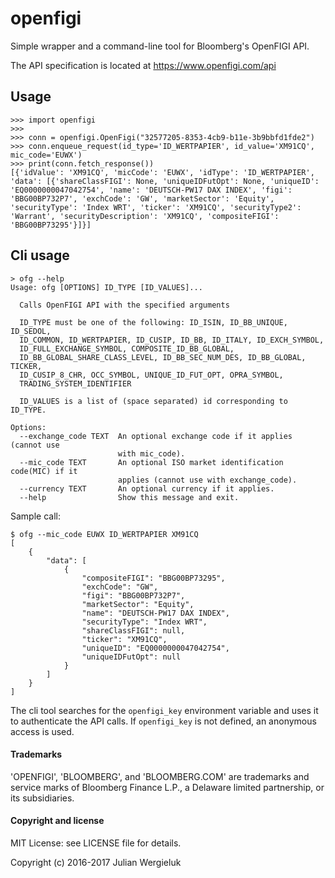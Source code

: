# openfigi

Simple wrapper and a command-line tool for Bloomberg's OpenFIGI API.

The API specification is located at https://www.openfigi.com/api

## Usage

    >>> import openfigi
    >>> 
    >>> conn = openfigi.OpenFigi("32577205-8353-4cb9-b11e-3b9bbfd1fde2")
    >>> conn.enqueue_request(id_type='ID_WERTPAPIER', id_value='XM91CQ', mic_code='EUWX')
    >>> print(conn.fetch_response())
    [{'idValue': 'XM91CQ', 'micCode': 'EUWX', 'idType': 'ID_WERTPAPIER', 'data': [{'shareClassFIGI': None, 'uniqueIDFutOpt': None, 'uniqueID': 'EQ0000000047042754', 'name': 'DEUTSCH-PW17 DAX INDEX', 'figi': 'BBG00BP732P7', 'exchCode': 'GW', 'marketSector': 'Equity', 'securityType': 'Index WRT', 'ticker': 'XM91CQ', 'securityType2': 'Warrant', 'securityDescription': 'XM91CQ', 'compositeFIGI': 'BBG00BP73295'}]}]


## Cli usage

    > ofg --help
    Usage: ofg [OPTIONS] ID_TYPE [ID_VALUES]...

      Calls OpenFIGI API with the specified arguments

      ID_TYPE must be one of the following: ID_ISIN, ID_BB_UNIQUE, ID_SEDOL,
      ID_COMMON, ID_WERTPAPIER, ID_CUSIP, ID_BB, ID_ITALY, ID_EXCH_SYMBOL,
      ID_FULL_EXCHANGE_SYMBOL, COMPOSITE_ID_BB_GLOBAL,
      ID_BB_GLOBAL_SHARE_CLASS_LEVEL, ID_BB_SEC_NUM_DES, ID_BB_GLOBAL, TICKER,
      ID_CUSIP_8_CHR, OCC_SYMBOL, UNIQUE_ID_FUT_OPT, OPRA_SYMBOL,
      TRADING_SYSTEM_IDENTIFIER

      ID_VALUES is a list of (space separated) id corresponding to ID_TYPE.

    Options:
      --exchange_code TEXT  An optional exchange code if it applies (cannot use
                            with mic_code).
      --mic_code TEXT       An optional ISO market identification code(MIC) if it
                            applies (cannot use with exchange_code).
      --currency TEXT       An optional currency if it applies.
      --help                Show this message and exit.

Sample call:

    $ ofg --mic_code EUWX ID_WERTPAPIER XM91CQ
    [
        {
            "data": [
                {
                    "compositeFIGI": "BBG00BP73295",
                    "exchCode": "GW",
                    "figi": "BBG00BP732P7",
                    "marketSector": "Equity",
                    "name": "DEUTSCH-PW17 DAX INDEX",
                    "securityType": "Index WRT",
                    "shareClassFIGI": null,
                    "ticker": "XM91CQ",
                    "uniqueID": "EQ0000000047042754",
                    "uniqueIDFutOpt": null
                }
            ]
        }
    ]

The cli tool searches for the `openfigi_key` environment variable and uses it to
authenticate the API calls. If `openfigi_key` is not defined, an anonymous access is used.

#### Trademarks

'OPENFIGI', 'BLOOMBERG', and 'BLOOMBERG.COM' are trademarks and service marks of
Bloomberg Finance L.P., a Delaware limited partnership, or its subsidiaries.

#### Copyright and license

MIT License: see LICENSE file for details.

Copyright (c) 2016-2017 Julian Wergieluk
